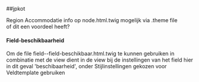 ##jpkot

Region Accommodatie info op node.html.twig mogelijk via .theme file  
of dit een voordeel heeft?

#### Field-beschikbaarheid
Om de file field--field-beschikbaar.html.twig te kunnen gebruiken in combinatie met de view dient in de view bij de 
instellingen van het field hier in dit geval 'beschibaarheid', onder Stijlinstellingen gekozen voor Veldtemplate gebruiken

